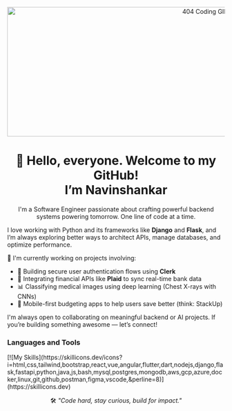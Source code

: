 
<p align="center">
  <img src="https://media.giphy.com/media/Lny6Rw04nsOOc/giphy.gif" alt="404 Coding GIF" height="300px" width="900px">
</p>

<h1 align="center">
  👋 Hello, everyone. Welcome to my GitHub! <br> I’m Navinshankar</h1>
<p align = "center"> I'm a Software Engineer passionate about crafting powerful backend systems powering tomorrow. One line of code at a time.</p>

<p>
  I love working with Python and its frameworks like <strong>Django</strong> and <strong>Flask</strong>, and I’m always exploring better ways to architect APIs, manage databases, and optimize performance.
</p>

<p>
  🚀 I'm currently working on projects involving:
  <ul>
    <li>🔐 Building secure user authentication flows using <strong>Clerk</strong></li>
    <li>🏦 Integrating financial APIs like <strong>Plaid</strong> to sync real-time bank data</li>
    <li>📊 Classifying medical images using deep learning (Chest X-rays with CNNs)</li>
    <li>📱 Mobile-first budgeting apps to help users save better (think: StackUp)</li>
  </ul>
</p>

<p>
  I'm always open to collaborating on meaningful backend or AI projects. If you’re building something awesome — let’s connect!
</p>

<h3> Languages and Tools</h3>
[![My Skills](https://skillicons.dev/icons?i=html,css,tailwind,bootstrap,react,vue,angular,flutter,dart,nodejs,django,flask,fastapi,python,java,js,bash,mysql,postgres,mongodb,aws,gcp,azure,docker,linux,git,github,postman,figma,vscode,&perline=8)](https://skillicons.dev)



<p align="center">
  🛠️ <em>"Code hard, stay curious, build for impact."</em>
</p>



<!--
**navin-shankar-v/navin-shankar-v** is a ✨ _special_ ✨ repository because its `README.md` (this file) appears on your GitHub profile.

Here are some ideas to get you started:

- 🔭 I’m currently working on ...
- 🌱 I’m currently learning ...
- 👯 I’m looking to collaborate on ...
- 🤔 I’m looking for help with ...
- 💬 Ask me about ...
- 📫 How to reach me: ...
- 😄 Pronouns: ...
- ⚡ Fun fact: ...
-->
<!-- <img src="https://capsule-render.vercel.app/api?type=venom&color=FF6E7F,E100FF&height=300&section=header&text=Welcome%20Everyone&fontSize=90&fontColor=ffffff" /> -->
